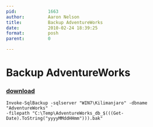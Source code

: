 ```yaml
---
pid:            1663
author:         Aaron Nelson
title:          Backup AdventureWorks
date:           2010-02-24 18:39:25
format:         posh
parent:         0

---
```


# Backup AdventureWorks

### [download](Scripts\1663.ps1)



```posh
Invoke-SqlBackup -sqlserver "WIN7\Kilimanjaro" -dbname "AdventureWorks" `
-filepath "C:\Temp\AdventureWorks_db_$(((Get-Date).ToString("yyyyMMddHHmm"))).bak" 
```

